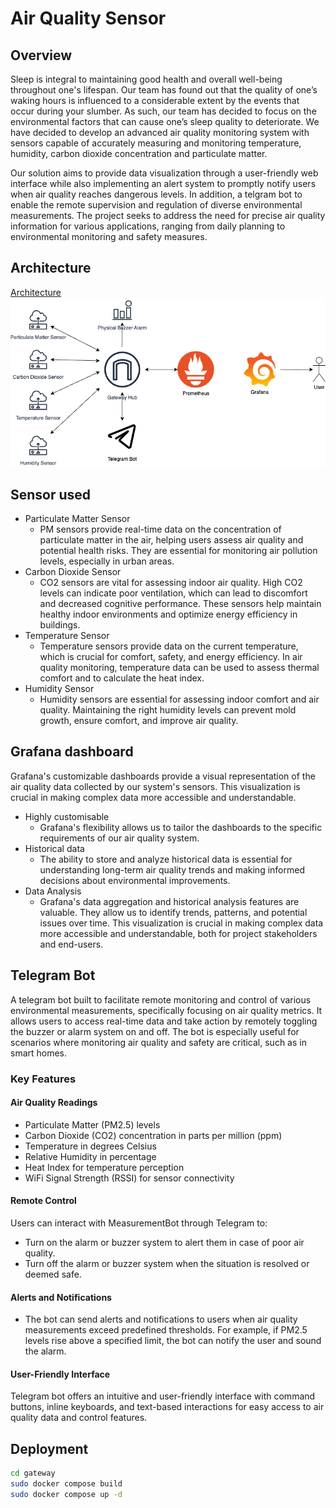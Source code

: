 # Air Quality Sensor

## Overview

Sleep is integral to maintaining good health and overall well-being throughout one's lifespan. Our team has found out that the quality of one’s waking hours is influenced to a considerable extent by the events that occur during your slumber. As such, our team has decided to focus on the environmental factors that can cause one’s sleep quality to deteriorate. We have decided to develop an advanced air quality monitoring system with sensors capable of accurately measuring and monitoring temperature, humidity, carbon dioxide concentration and particulate matter.

Our solution aims to provide data visualization through a user-friendly web interface while also implementing an alert system to promptly notify users when air quality reaches dangerous levels. In addition, a telgram bot to enable the remote supervision and regulation of diverse environmental measurements. The project seeks to address the need for precise air quality information for various applications, ranging from daily planning to environmental monitoring and safety measures.

## Architecture

[Architecture](images/Architecture.png)
<img src="images/Architecture.png" alt="Architecture">

## Sensor used

- Particulate Matter Sensor
  - PM sensors provide real-time data on the concentration of particulate matter in the air, helping users assess air quality and potential health risks. They are essential for monitoring air pollution levels, especially in urban areas.
- Carbon Dioxide Sensor
  - CO2 sensors are vital for assessing indoor air quality. High CO2 levels can indicate poor ventilation, which can lead to discomfort and decreased cognitive performance. These sensors help maintain healthy indoor environments and optimize energy efficiency in buildings.
- Temperature Sensor
  - Temperature sensors provide data on the current temperature, which is crucial for comfort, safety, and energy efficiency. In air quality monitoring, temperature data can be used to assess thermal comfort and to calculate the heat index.
- Humidity Sensor
  - Humidity sensors are essential for assessing indoor comfort and air quality. Maintaining the right humidity levels can prevent mold growth, ensure comfort, and improve air quality.

## Grafana dashboard

Grafana's customizable dashboards provide a visual representation of the air quality data collected by our system's sensors. This visualization is crucial in making complex data more accessible and understandable. 

* Highly customisable
    * Grafana's flexibility allows us to tailor the dashboards to the specific requirements of our air quality system.
* Historical data
    * The ability to store and analyze historical data is essential for understanding long-term air quality trends and making informed decisions about environmental improvements.
* Data Analysis
    * Grafana's data aggregation and historical analysis features are valuable. They allow us to identify trends, patterns, and potential issues over time. This visualization is crucial in making complex data more accessible and understandable, both for project stakeholders and end-users.

## Telegram Bot

A telegram bot built to facilitate remote monitoring and control of various environmental measurements, specifically focusing on air quality metrics. It allows users to access real-time data and take action by remotely toggling the buzzer or alarm system on and off. The bot is especially useful for scenarios where monitoring air quality and safety are critical, such as in smart homes.

### Key Features

#### Air Quality Readings

- Particulate Matter (PM2.5) levels
- Carbon Dioxide (CO2) concentration in parts per million (ppm)
- Temperature in degrees Celsius
- Relative Humidity in percentage
- Heat Index for temperature perception
- WiFi Signal Strength (RSSI) for sensor connectivity

#### Remote Control

Users can interact with MeasurementBot through Telegram to:

- Turn on the alarm or buzzer system to alert them in case of poor air quality.
- Turn off the alarm or buzzer system when the situation is resolved or deemed safe.

#### Alerts and Notifications

- The bot can send alerts and notifications to users when air quality measurements exceed predefined thresholds. For example, if PM2.5 levels rise above a specified limit, the bot can notify the user and sound the alarm.

#### User-Friendly Interface

Telegram bot offers an intuitive and user-friendly interface with command buttons, inline keyboards, and text-based interactions for easy access to air quality data and control features.

## Deployment

```bash
cd gateway
sudo docker compose build
sudo docker compose up -d
```
